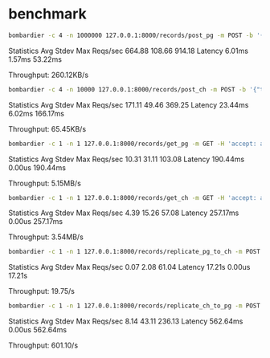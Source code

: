 # benchmark

```bash
bombardier -c 4 -n 1000000 127.0.0.1:8000/records/post_pg -m POST -b '{"text": "Hello"}' -H 'accept: application/json' -H 'Content-Type: application/json';
```

Statistics        Avg      Stdev        Max
Reqs/sec       664.88     108.66     914.18
Latency        6.01ms     1.57ms    53.22ms

Throughput:   260.12KB/s

```bash
bombardier -c 4 -n 10000 127.0.0.1:8000/records/post_ch -m POST -b '{"text": "Hello"}' -H 'accept: application/json' -H 'Content-Type: application/json';
```

Statistics        Avg      Stdev        Max
Reqs/sec       171.11      49.46     369.25
Latency       23.44ms     6.02ms   166.17ms

Throughput:    65.45KB/s

```bash
bombardier -c 1 -n 1 127.0.0.1:8000/records/get_pg -m GET -H 'accept: application/json' -H 'Content-Type: application/json';
```

Statistics        Avg      Stdev        Max
Reqs/sec        10.31      31.11     103.08
Latency      190.44ms     0.00us   190.44ms

Throughput:     5.15MB/s

```bash
bombardier -c 1 -n 1 127.0.0.1:8000/records/get_ch -m GET -H 'accept: application/json' -H 'Content-Type: application/json';
```

Statistics        Avg      Stdev        Max
Reqs/sec         4.39      15.26      57.08
Latency      257.17ms     0.00us   257.17ms

Throughput:     3.54MB/s

```bash
bombardier -c 1 -n 1 127.0.0.1:8000/records/replicate_pg_to_ch -m POST -H 'accept: application/json' -H 'Content-Type: application/json' -t 6000s;
```

Statistics        Avg      Stdev        Max
Reqs/sec         0.07       2.08      61.04
Latency        17.21s     0.00us     17.21s

Throughput:      19.75/s

```bash
bombardier -c 1 -n 1 127.0.0.1:8000/records/replicate_ch_to_pg -m POST -H 'accept: application/json' -H 'Content-Type: application/json' -t 6000s;
```

Statistics        Avg      Stdev        Max
Reqs/sec         8.14      43.11     236.13
Latency      562.64ms     0.00us   562.64ms

Throughput:     601.10/s